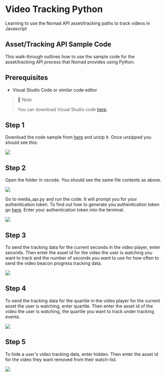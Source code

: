 # Video Tracking Python
Learning to use the Nomad API asset/tracking paths to track videos in Javascript

## Asset/Tracking API Sample Code

This walk-through outlines how to use the sample code for the asset/tracking API process that Nomad provides using Python.

## Prerequisites

- Visual Studio Code or similar code editor

> 📘 Note
> 
> You can download Visual Studio code [here](https://code.visualstudio.com/).

## Step 1

Download the code sample from [here](https://download-directory.github.io/?url=https%3A%2F%2Fgithub.com%2FNomad-Media%2Fsamples%2Ftree%2Fmain%2Fnomad-samples%2Fpython%2Fvideo_compare_api) and unzip it. Once unzipped you should see this:

![](https://files.readme.io/0361cf3-image.png)

## Step 2

Open the folder in vscode. You should see the same file contents as above.

![](https://files.readme.io/5dd144d-image.png)

Go to media_api.py and run the code. It will prompt you for your authentication token. To find out how to generate you authentication token go [here](https://github.com/Nomad-Media/samples/blob/main/nomad-samples/js/account-authenticaton/Readme.md). Enter your authentication token into the terminal.

![](https://files.readme.io/78fabc0-image.png)

## Step 3

To send the tracking data for the current seconds in the video player, enter seconds. Then enter the asset id for the video the user is watching you want to track and the number of seconds you want to use for how often to send the video beacon progress tracking data.

![](https://files.readme.io/6cc9e56-image.png)

## Step 4

To send the tracking data for the quartile in the video player for the current asset the user is watching, enter quartile. Then enter the asset id of the video the user is watching, the quartile you want to track under tracking events.

![](https://files.readme.io/f90f784-image.png)

## Step 5

To hide a user's video tracking data, enter hidden. Then enter the asset id for the video they want removed from their watch-list.

![](https://files.readme.io/0fb7fba-image.png)
